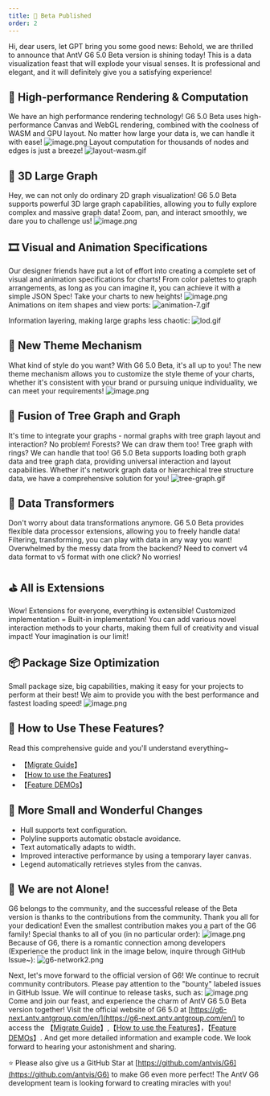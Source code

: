 ```yaml
---
title: 🎉 Beta Published
order: 2
---
```


Hi, dear users, let GPT bring you some good news:
Behold, we are thrilled to announce that AntV G6 5.0 Beta version is shining today! This is a data visualization feast that will explode your visual senses. It is professional and elegant, and it will definitely give you a satisfying experience!

## 🚀 High-performance Rendering & Computation

We have an high performance rendering technology! G6 5.0 Beta uses high-performance Canvas and WebGL rendering, combined with the coolness of WASM and GPU layout. No matter how large your data is, we can handle it with ease!
![image.png](https://cdn.nlark.com/yuque/0/2023/png/156681/1693493847569-84cd9080-7d7f-4a90-8eca-7a1608ab0502.png#averageHue=%23efd4b3&clientId=u7cb9a1fc-b79b-4&from=paste&height=645&id=uadc53f77&originHeight=645&originWidth=750&originalType=binary&ratio=1&rotation=0&showTitle=false&size=471657&status=done&style=none&taskId=u51ba6a25-d2e2-4561-8051-e1527b14448&title=&width=750)
Layout computation for thousands of nodes and edges is just a breeze!
![layout-wasm.gif](https://cdn.nlark.com/yuque/0/2023/gif/156681/1693493874300-970a6d88-ce83-4c4a-b3d3-99d2de63c011.gif#averageHue=%23fdfdfd&clientId=u7cb9a1fc-b79b-4&from=drop&id=u405db14a&originHeight=574&originWidth=800&originalType=binary&ratio=1&rotation=0&showTitle=false&size=552239&status=done&style=none&taskId=ud66748eb-ec21-42dd-b4ea-dea33bcd2ea&title=)

## 🌠 3D Large Graph

Hey, we can not only do ordinary 2D graph visualization! G6 5.0 Beta supports powerful 3D large graph capabilities, allowing you to fully explore complex and massive graph data! Zoom, pan, and interact smoothly, we dare you to challenge us!
![image.png](https://cdn.nlark.com/yuque/0/2023/png/156681/1693493894005-c040f2b7-43f6-41f6-8df8-db7211372874.png#averageHue=%23070605&clientId=u7cb9a1fc-b79b-4&from=paste&height=393&id=u4f5b4645&originHeight=393&originWidth=750&originalType=binary&ratio=1&rotation=0&showTitle=false&size=303217&status=done&style=none&taskId=u754603c8-ba4e-469c-82e8-0061d883fe2&title=&width=750)

## 🎞 Visual and Animation Specifications

Our designer friends have put a lot of effort into creating a complete set of visual and animation specifications for charts! From color palettes to graph arrangements, as long as you can imagine it, you can achieve it with a simple JSON Spec! Take your charts to new heights!
![image.png](https://cdn.nlark.com/yuque/0/2023/png/156681/1693493907099-bed88eb7-42ed-4771-b2a3-5bea600e66df.png#averageHue=%23fcfcfb&clientId=u7cb9a1fc-b79b-4&from=paste&height=254&id=ZqUb6&originHeight=254&originWidth=750&originalType=binary&ratio=1&rotation=0&showTitle=false&size=68032&status=done&style=none&taskId=u7aab75d8-e5f9-462f-a2a8-384e9d7b56a&title=&width=750)
Animations on item shapes and view ports:
![animation-7.gif](https://cdn.nlark.com/yuque/0/2023/gif/156681/1693493912336-ae2af550-f73e-4aa7-9de3-ac17d07b5507.gif#averageHue=%23fefefe&clientId=u7cb9a1fc-b79b-4&from=drop&id=u61fe8261&originHeight=341&originWidth=500&originalType=binary&ratio=1&rotation=0&showTitle=false&size=2100091&status=done&style=none&taskId=u84bfc655-cdc4-4a35-8120-bc20a12b3bd&title=)

Information layering, making large graphs less chaotic:
![lod.gif](https://cdn.nlark.com/yuque/0/2023/gif/156681/1693493920494-26e09e60-4ee3-49ad-b35a-602c6d9f92e6.gif#averageHue=%23fefefe&clientId=u7cb9a1fc-b79b-4&from=drop&id=ud775ba1d&originHeight=430&originWidth=600&originalType=binary&ratio=1&rotation=0&showTitle=false&size=2398130&status=done&style=none&taskId=u27146efb-4406-40c1-b6b4-cc56befac60&title=)

## 🎨 New Theme Mechanism

What kind of style do you want? With G6 5.0 Beta, it's all up to you! The new theme mechanism allows you to customize the style theme of your charts, whether it's consistent with your brand or pursuing unique individuality, we can meet your requirements!
![image.png](https://cdn.nlark.com/yuque/0/2023/png/156681/1693493931366-df92bed5-6fdf-498a-832c-2eb9d0522e3f.png#averageHue=%23d9decd&clientId=u7cb9a1fc-b79b-4&from=paste&height=520&id=u4dbc6929&originHeight=520&originWidth=750&originalType=binary&ratio=1&rotation=0&showTitle=false&size=484601&status=done&style=none&taskId=u3c33b452-a7eb-4959-b006-09e472ea038&title=&width=750)

## 🎄 Fusion of Tree Graph and Graph

It's time to integrate your graphs - normal graphs with tree graph layout and interaction? No problem! Forests? We can draw them too! Tree graph with rings? We can handle that too!
G6 5.0 Beta supports loading both graph data and tree graph data, providing universal interaction and layout capabilities. Whether it's network graph data or hierarchical tree structure data, we have a comprehensive solution for you!
![tree-graph.gif](https://cdn.nlark.com/yuque/0/2023/gif/156681/1693493949114-83a988ea-c03d-4c3f-a570-b60925624306.gif#averageHue=%23fefefe&clientId=u7cb9a1fc-b79b-4&from=drop&id=ue6848837&originHeight=574&originWidth=800&originalType=binary&ratio=1&rotation=0&showTitle=false&size=277928&status=done&style=none&taskId=ua029054c-079d-412f-986f-edb107b9325&title=)

## 🤖 Data Transformers

Don't worry about data transformations anymore. G6 5.0 Beta provides flexible data processor extensions, allowing you to freely handle data! Filtering, transforming, you can play with data in any way you want! Overwhelmed by the messy data from the backend? Need to convert v4 data format to v5 format with one click? No worries!

## ⛳️ All is Extensions

Wow! Extensions for everyone, everything is extensible! Customized implementation = Built-in implementation! You can add various novel interaction methods to your charts, making them full of creativity and visual impact! Your imagination is our limit!

## 📦 Package Size Optimization

Small package size, big capabilities, making it easy for your projects to perform at their best! We aim to provide you with the best performance and fastest loading speed!
![image.png](https://cdn.nlark.com/yuque/0/2023/png/156681/1693493993058-ce61a368-c95a-4e03-9db7-0263ec8cacba.png#averageHue=%23a86f56&clientId=u7cb9a1fc-b79b-4&from=paste&height=283&id=uc135b1d4&originHeight=283&originWidth=750&originalType=binary&ratio=1&rotation=0&showTitle=false&size=111146&status=done&style=none&taskId=u3b9fbd75-98b6-48fd-b4ab-e31a7797af4&title=&width=750)

## 🤔 How to Use These Features?

Read this comprehensive guide and you'll understand everything~

- 【[Migrate Guide](https://g6-next.antv.antgroup.com/en/manual/upgrade)】
- 【[How to use the Features](https://g6-next.antv.antgroup.com/en/manual/new-features)】
- 【[Feature DEMOs](https://g6-next.antv.antgroup.com/en/examples)】

## 🌸 More Small and Wonderful Changes

- Hull supports text configuration.
- Polyline supports automatic obstacle avoidance.
- Text automatically adapts to width.
- Improved interactive performance by using a temporary layer canvas.
- Legend automatically retrieves styles from the canvas.

## 💪 We are not Alone!

G6 belongs to the community, and the successful release of the Beta version is thanks to the contributions from the community. Thank you all for your dedication! Even the smallest contribution makes you a part of the G6 family! Special thanks to all of you (in no particular order):
![image.png](https://cdn.nlark.com/yuque/0/2023/png/156681/1693535406356-2cad8781-a317-404b-a9df-cbbc253a4765.png#averageHue=%23f4f2f1&clientId=u8e5e38fe-09a3-4&from=paste&height=472&id=uef341068&originHeight=472&originWidth=1105&originalType=binary&ratio=1&rotation=0&showTitle=false&size=179103&status=done&style=none&taskId=u88aa2548-393b-4f61-8dbf-0ad2fcc8ce1&title=&width=1105)
Because of G6, there is a romantic connection among developers (Experience the product link in the image below, inquire through GitHub Issue~):
![g6-network2.png](https://cdn.nlark.com/yuque/0/2023/png/156681/1693537338314-fac9d2ab-f686-4cf8-ae03-d883bdeb6a20.png#averageHue=%23c4a666&clientId=u84b58fef-b3c8-4&from=paste&height=1021&id=ub3411e06&originHeight=1021&originWidth=1565&originalType=binary&ratio=1&rotation=0&showTitle=false&size=552943&status=done&style=none&taskId=ueb3a1ae3-b740-413c-bc0a-50fdb885526&title=&width=1565)

Next, let's move forward to the official version of G6! We continue to recruit community contributors. Please pay attention to the "bounty" labeled issues in GitHub Issue. We will continue to release tasks, such as:
![image.png](https://cdn.nlark.com/yuque/0/2023/png/156681/1693494065978-24382014-762d-4ba0-ba23-8e9fdcd45ddd.png#averageHue=%23f2f4f4&clientId=u7cb9a1fc-b79b-4&from=paste&height=324&id=u8a129e55&originHeight=324&originWidth=750&originalType=binary&ratio=1&rotation=0&showTitle=false&size=82307&status=done&style=none&taskId=u26dc1a87-fa12-452c-a7f1-cece865c577&title=&width=750)
Come and join our feast, and experience the charm of AntV G6 5.0 Beta version together! Visit the official website of G6 5.0 at [https://g6-next.antv.antgroup.com/en/](https://g6-next.antv.antgroup.com/en/) to access the 【[Migrate Guide](https://g6-next.antv.antgroup.com/en/manual/upgrade)】,【[How to use the Features](https://g6-next.antv.antgroup.com/en/manual/new-features)】，【[Feature DEMOs](https://g6-next.antv.antgroup.com/en/examples)】. And get more detailed information and example code. We look forward to hearing your astonishment and sharing.

⭐️ Please also give us a GitHub Star at [https://github.com/antvis/G6](https://github.com/antvis/G6) to make G6 even more perfect! The AntV G6 development team is looking forward to creating miracles with you!

